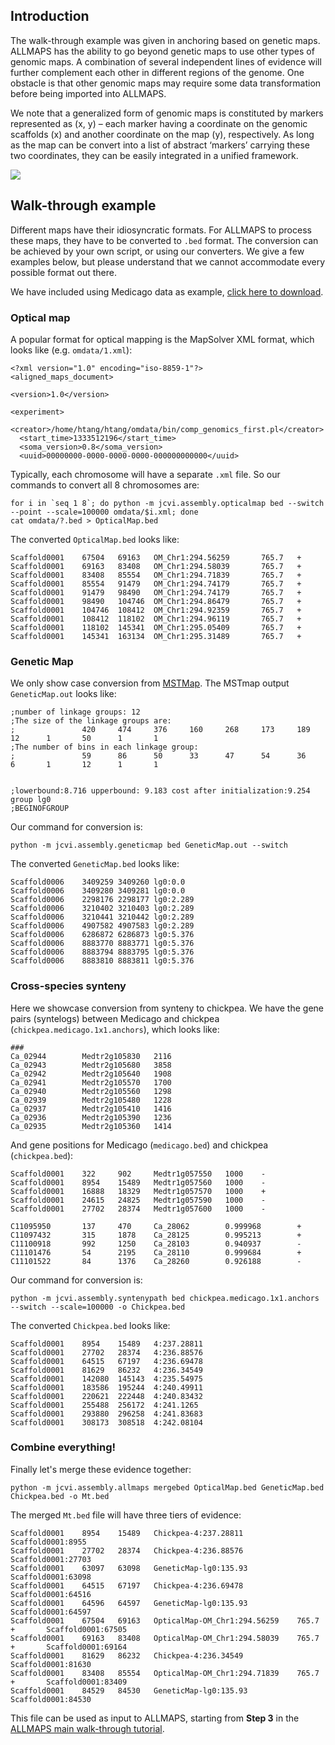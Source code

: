 ## Introduction
The walk-through example was given in anchoring based on genetic maps. ALLMAPS has the ability to go beyond genetic maps to use other types of genomic maps. A combination of several independent lines of evidence will further complement each other in different regions of the genome. One obstacle is that other genomic maps may require some data transformation before being imported into ALLMAPS. 

We note that a generalized form of genomic maps is constituted by markers represented as (x, y) – each marker having a coordinate on the genomic scaffolds (x) and another coordinate on the map (y), respectively. As long as the map can be convert into a list of abstract ‘markers’ carrying these two coordinates, they can be easily integrated in a unified framework.

![](https://dl.dropboxusercontent.com/u/15937715/Data/ALLMAPS/Integrated-maps.png)

## Walk-through example
Different maps have their idiosyncratic formats. For ALLMAPS to process these maps, they have to be converted to  `.bed` format. The conversion can be achieved by your own script, or using our converters. We give a few examples below, but please understand that we cannot accommodate every possible format out there.

We have included using Medicago data as example, [click here to download](https://dl.dropboxusercontent.com/u/15937715/Data/ALLMAPS-testdata/maps.zip).

### Optical map
A popular format for optical mapping is the MapSolver XML format, which looks like (e.g. `omdata/1.xml`):
```
<?xml version="1.0" encoding="iso-8859-1"?>
<aligned_maps_document>

<version>1.0</version>

<experiment>
  <creator>/home/htang/htang/omdata/bin/comp_genomics_first.pl</creator>
  <start_time>1333512196</start_time>
  <soma_version>0.8</soma_version>
  <uuid>00000000-0000-0000-0000-000000000000</uuid>
```
Typically, each chromosome will have a separate `.xml` file. So our commands to convert all 8 chromosomes are:
```
for i in `seq 1 8`; do python -m jcvi.assembly.opticalmap bed --switch --point --scale=100000 omdata/$i.xml; done
cat omdata/?.bed > OpticalMap.bed
```
The converted `OpticalMap.bed` looks like:
```
Scaffold0001    67504   69163   OM_Chr1:294.56259       765.7   +
Scaffold0001    69163   83408   OM_Chr1:294.58039       765.7   +
Scaffold0001    83408   85554   OM_Chr1:294.71839       765.7   +
Scaffold0001    85554   91479   OM_Chr1:294.74179       765.7   +
Scaffold0001    91479   98490   OM_Chr1:294.74179       765.7   +
Scaffold0001    98490   104746  OM_Chr1:294.86479       765.7   +
Scaffold0001    104746  108412  OM_Chr1:294.92359       765.7   +
Scaffold0001    108412  118102  OM_Chr1:294.96119       765.7   +
Scaffold0001    118102  145341  OM_Chr1:295.05409       765.7   +
Scaffold0001    145341  163134  OM_Chr1:295.31489       765.7   +
```

### Genetic Map
We only show case conversion from [MSTMap](http://alumni.cs.ucr.edu/~yonghui/mstmap.html). The MSTmap output `GeneticMap.out` looks like:
```
;number of linkage groups: 12
;The size of the linkage groups are:
;               420     474     376     160     268     173     189     12      1       50      1       1
;The number of bins in each linkage group:
;               59      86      50      33      47      54      36      6       1       12      1       1


;lowerbound:8.716 upperbound: 9.183 cost after initialization:9.254
group lg0
;BEGINOFGROUP
```
Our command for conversion is:
```
python -m jcvi.assembly.geneticmap bed GeneticMap.out --switch
```
The converted `GeneticMap.bed` looks like:
```
Scaffold0006    3409259 3409260 lg0:0.0
Scaffold0006    3409280 3409281 lg0:0.0
Scaffold0006    2298176 2298177 lg0:2.289
Scaffold0006    3210402 3210403 lg0:2.289
Scaffold0006    3210441 3210442 lg0:2.289
Scaffold0006    4907582 4907583 lg0:2.289
Scaffold0006    6286872 6286873 lg0:5.376
Scaffold0006    8883770 8883771 lg0:5.376
Scaffold0006    8883794 8883795 lg0:5.376
Scaffold0006    8883810 8883811 lg0:5.376
```

### Cross-species synteny
Here we showcase conversion from synteny to chickpea. We have the gene pairs (syntelogs) between Medicago and chickpea (`chickpea.medicago.1x1.anchors`), which looks like:
```
###
Ca_02944        Medtr2g105830   2116
Ca_02943        Medtr2g105680   3858
Ca_02942        Medtr2g105640   1908
Ca_02941        Medtr2g105570   1700
Ca_02940        Medtr2g105560   1298
Ca_02939        Medtr2g105480   1228
Ca_02937        Medtr2g105410   1416
Ca_02936        Medtr2g105390   1236
Ca_02935        Medtr2g105360   1414
```
And gene positions for Medicago (`medicago.bed`) and chickpea (`chickpea.bed`):
```
Scaffold0001    322     902     Medtr1g057550   1000    -
Scaffold0001    8954    15489   Medtr1g057560   1000    -
Scaffold0001    16888   18329   Medtr1g057570   1000    +
Scaffold0001    24615   24825   Medtr1g057590   1000    -
Scaffold0001    27702   28374   Medtr1g057600   1000    -
```
```
C11095950       137     470     Ca_28062        0.999968        +
C11097432       315     1878    Ca_28125        0.995213        +
C11100918       992     1250    Ca_28103        0.940937        -
C11101476       54      2195    Ca_28110        0.999684        +
C11101522       84      1376    Ca_28260        0.926188        -
```
Our command for conversion is:
```
python -m jcvi.assembly.syntenypath bed chickpea.medicago.1x1.anchors --switch --scale=100000 -o Chickpea.bed
```
The converted `Chickpea.bed` looks like:
```
Scaffold0001    8954    15489   4:237.28811
Scaffold0001    27702   28374   4:236.88576
Scaffold0001    64515   67197   4:236.69478
Scaffold0001    81629   86232   4:236.34549
Scaffold0001    142080  145143  4:235.54975
Scaffold0001    183586  195244  4:240.49911
Scaffold0001    220621  222448  4:240.83432
Scaffold0001    255488  256172  4:241.1265
Scaffold0001    293880  296258  4:241.83683
Scaffold0001    308173  308518  4:242.08104
```

### Combine everything!
Finally let's merge these evidence together:
```
python -m jcvi.assembly.allmaps mergebed OpticalMap.bed GeneticMap.bed Chickpea.bed -o Mt.bed
```
The merged `Mt.bed` file will have three tiers of evidence:
```
Scaffold0001    8954    15489   Chickpea-4:237.28811    Scaffold0001:8955
Scaffold0001    27702   28374   Chickpea-4:236.88576    Scaffold0001:27703
Scaffold0001    63097   63098   GeneticMap-lg0:135.93   Scaffold0001:63098
Scaffold0001    64515   67197   Chickpea-4:236.69478    Scaffold0001:64516
Scaffold0001    64596   64597   GeneticMap-lg0:135.93   Scaffold0001:64597
Scaffold0001    67504   69163   OpticalMap-OM_Chr1:294.56259    765.7   +       Scaffold0001:67505
Scaffold0001    69163   83408   OpticalMap-OM_Chr1:294.58039    765.7   +       Scaffold0001:69164
Scaffold0001    81629   86232   Chickpea-4:236.34549    Scaffold0001:81630
Scaffold0001    83408   85554   OpticalMap-OM_Chr1:294.71839    765.7   +       Scaffold0001:83409
Scaffold0001    84529   84530   GeneticMap-lg0:135.93   Scaffold0001:84530
```
This file can be used as input to ALLMAPS, starting from **Step 3** in the [ALLMAPS main walk-through tutorial](https://github.com/tanghaibao/jcvi/wiki/ALLMAPS).